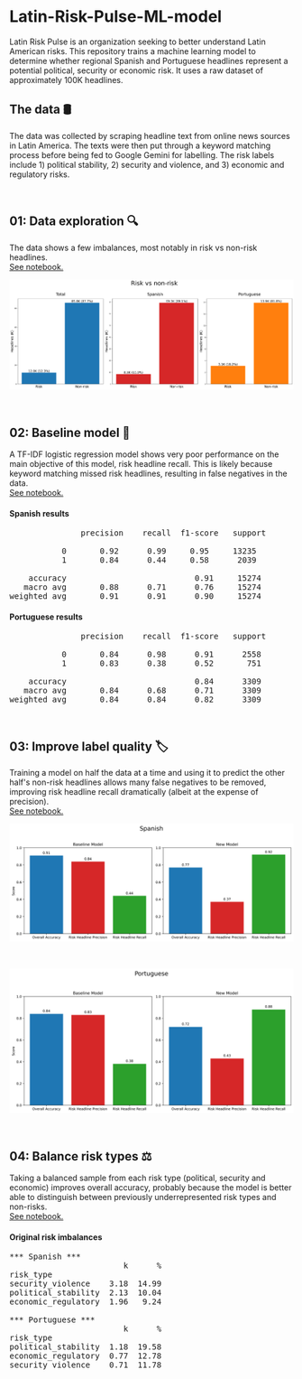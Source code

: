 # Latin-Risk-Pulse-ML-model

Latin Risk Pulse is an organization seeking to better understand Latin American risks. This repository trains a machine learning model to determine whether regional Spanish and Portuguese headlines represent a potential political, security or economic risk. It uses a raw dataset of approximately 100K headlines.

## The data 🛢
The data was collected by scraping headline text from online news sources in Latin America. The texts were then put through a keyword matching process before being fed to Google Gemini for labelling. The risk labels include 1) political stability, 2) security and violence, and 3) economic and regulatory risks.

<br>

## 01: Data exploration 🔍
The data shows a few imbalances, most notably in risk vs non-risk headlines.  
[See notebook.](Notebooks/01_data_exploration.ipynb)


![Data exploration](Images/data_exploration_1_risk_vs_non_risk.png)

<br>

## 02: Baseline model 🚀
A TF-IDF logistic regression model shows very poor performance on the main objective of this model, risk headline recall. This is likely because keyword matching missed risk headlines, resulting in false negatives in the data.  
[See notebook.](Notebooks/02_tfidf_baseline.ipynb)

#### Spanish results

<pre>
               precision    recall  f1-score   support

           0       0.92      0.99     0.95     13235
           1       0.84      0.44     0.58      2039

    accuracy                           0.91     15274
   macro avg       0.88      0.71      0.76     15274
weighted avg       0.91      0.91      0.90     15274
</pre>

#### Portuguese results

<pre>
               precision    recall  f1-score   support

           0       0.84      0.98      0.91      2558
           1       0.83      0.38      0.52       751

    accuracy                           0.84      3309
   macro avg       0.84      0.68      0.71      3309
weighted avg       0.84      0.84      0.82      3309
</pre>

<br>

## 03: Improve label quality 🏷️
Training a model on half the data at a time and using it to predict the other half's non-risk headlines allows many false negatives to be removed, improving risk headline recall dramatically (albeit at the expense of precision).   
[See notebook.](Notebooks/03_improve_labels.ipynb)

![Improved recall](Images/improve_labels_spanish_metrics.png)

<br>

![Improved recall](Images/improve_labels_portuguese_metrics.png)

<br>

## 04: Balance risk types ⚖️
Taking a balanced sample from each risk type (political, security and economic) improves overall accuracy, probably because the model is better able to distinguish between previously underrepresented risk types and non-risks.  
[See notebook.](Notebooks/04_balance_risk_types.ipynb)

#### Original risk imbalances

<pre>
*** Spanish ***
                        k      %
risk_type                       
security_violence    3.18  14.99
political_stability  2.13  10.04
economic_regulatory  1.96   9.24

*** Portuguese ***
                        k      %
risk_type                       
political_stability  1.18  19.58
economic_regulatory  0.77  12.78
security_violence    0.71  11.78
</pre>

